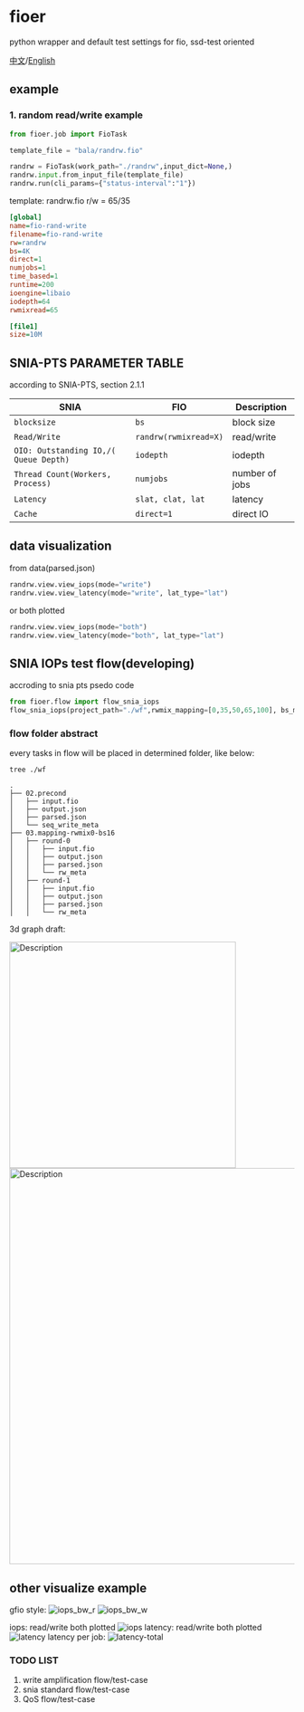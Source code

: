 # fioer
python wrapper and default test settings for fio, ssd-test oriented

[中文](./README_CN.md)/[English](./README.md)

## example 
### 1. random read/write example

```python
from fioer.job import FioTask

template_file = "bala/randrw.fio"

randrw = FioTask(work_path="./randrw",input_dict=None,)
randrw.input.from_input_file(template_file)
randrw.run(cli_params={"status-interval":"1"})
```

template: randrw.fio
r/w = 65/35
```ini
[global]
name=fio-rand-write
filename=fio-rand-write
rw=randrw
bs=4K
direct=1
numjobs=1
time_based=1
runtime=200
ioengine=libaio
iodepth=64
rwmixread=65

[file1]
size=10M

```


## SNIA-PTS PARAMETER TABLE
according to SNIA-PTS, section 2.1.1 

| SNIA  | FIO  | Description |
| --- | --- | --- |
| `blocksize` | `bs` | block size |
| `Read/Write` | `randrw(rwmixread=X)` | read/write |
| `OIO: Outstanding IO,/( Queue Depth)` | `iodepth` | iodepth |
| `Thread Count(Workers, Process)` | `numjobs` | number of jobs |
| `Latency` | `slat, clat, lat` | latency |
| `Cache` | `direct=1` | direct IO |



## data visualization
from data(parsed.json)

```python
randrw.view.view_iops(mode="write")
randrw.view.view_latency(mode="write", lat_type="lat")
```
or both plotted
```python
randrw.view.view_iops(mode="both")
randrw.view.view_latency(mode="both", lat_type="lat")
```

## SNIA IOPs test flow(developing)
accroding to snia pts psedo code
```python
from fioer.flow import flow_snia_iops
flow_snia_iops(project_path="./wf",rwmix_mapping=[0,35,50,65,100], bs_mapping=[4,8,16,32])
```

### flow folder abstract
every tasks in flow will be placed in determined folder, like below:
```shell
tree ./wf
```

```shell
.
├── 02.precond
│   ├── input.fio
│   ├── output.json
│   ├── parsed.json
│   └── seq_write_meta
├── 03.mapping-rwmix0-bs16
│   ├── round-0
│   │   ├── input.fio
│   │   ├── output.json
│   │   ├── parsed.json
│   │   └── rw_meta
│   ├── round-1
│   │   ├── input.fio
│   │   ├── output.json
│   │   ├── parsed.json
│   │   └── rw_meta
```

3d graph draft:
<div >
    <img src="./images/flow_sina_poc.png" alt="Description" width="400">
    <img src="./images/log.png" alt="Description" width="700">
</div>



## other visualize example

gfio style:
![iops_bw_r](./images/iops_bw_r.png) 
![iops_bw_w](./images/iops_bw_w.png)

iops: read/write both plotted
![iops](./images/iops_rw.png)
latency: read/write both plotted
![latency](./images/lat_rw.png)
latency per job:
![latency-total](./images/lat_perjob.png)


### TODO LIST
1. write amplification flow/test-case
2. snia standard flow/test-case
3. QoS flow/test-case